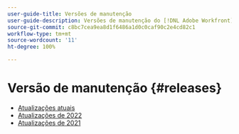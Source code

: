 ```yaml
---
user-guide-title: Versões de manutenção
user-guide-description: Versões de manutenção do [!DNL Adobe Workfront]
source-git-commit: c8bc7cea9ea8d1f6486a1d0c0caf90c2e4cd82c1
workflow-type: tm+mt
source-wordcount: '11'
ht-degree: 100%

---
```



# Versão de manutenção {#releases}

+ [Atualizações atuais](current-updates.md)
+ [Atualizações de 2022](2022-updates.md)
+ [Atualizações de 2021](2021-updates.md)

<!--

Articles must be added to this TOC file in order to render.

Use this list format to specify links to articles and section headings that expand and collapse in the left rail of the user guide.

An article link CANNOT be used as a section heading.

2022 Updates https://one.workfront.com/s/article/Workfront-Maintenance-Updates-1882317350
2021 Updates https://one.workfront.com/s/article/Workfront-Maintenance-Updates-Archive-2021


-->
